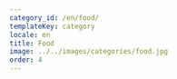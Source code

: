 ```yaml
---
category_id: /en/food/
templateKey: category
locale: en
title: Food
image: ../../images/categories/food.jpg
order: 4
---
```

